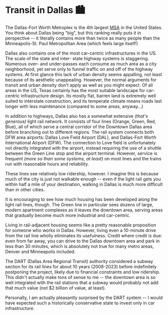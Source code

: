 # Transit in Dallas 🏙️

The Dallas-Fort Worth Metroplex is the 4th largest [MSA](https://en.wikipedia.org/wiki/Metropolitan_Statistical_Area) in the United States.
You think about Dallas being "big", but this ranking really puts it in perspective -- 
it literally contains more than twice as many people than the Minneapolis-St. Paul Metropolitan Area (which feels large itself!)

Dallas also contains one of the most car-centric infrastructures in the US. 
The scale of the state and inter- state highway systems is staggering. 
Numerous over- and under-passes each consume as much area as a city neighborhood, yet serve only to funnel traffic on and off of the highway systems. At first glance this lack of urban density seems appalling, not least because of its aesthetic unappealing. However, the normal arguments for transit and urban density don't apply as well as you might expect. Of all areas in the US, Texas certainly has the most suitable landscape for car-centric infrastructure design. Its mostly flat, barren land is extremely well suited to interstate construction, and its temperate climate means roads last longer with less maintenance (compared to some areas, anyway...)

In addition to highways, Dallas also has a somewhat extensive _(that's generous)_ light rail network. 
It consists of four lines (Orange, Green, Red, Blue), all of which serve a central corridor of the Downtown Dallas area before branching out to different regions. The rail system connects both DFW area airports: Dallas Love Field Airport (DAL), and Dallas-Fort Worth International Airport (DFW). The connection to Love field is unfortunately not directly integrated with the airport, instead requiring the use of a shuttle between the Green Line stop and the airport terminal. However, service is frequent _(more so than some systems, at least)_ on most lines and the trains run with reasonable hours and reliability. 

These lines see relatively low ridership, however. I imagine this is because much of the city is just not walkable enough --
even if the light rail gets you within half a mile of your destination, walking in Dallas is much more difficult than in other cities.

It is encouraging to see how much housing has been developed along the light rail lines, though. The Green line in particular sees dozens
of large, modern apartment complexes as it leaves the downtown area, serving areas that gradually become much more industrial and car-centric.

Living in rail-adjacent housing seems like a pretty reasonable proposition for someone who works in Dallas. However, living even a 10-minute drive from the rail line
wholly eliminates its usefulness. Credit where credit is due: even from far away, you can drive to the Dallas downtown
area and park in less than 30 minutes, which is absolutely not true for many metro areas, Denver and Minneapolis included.

The DART (Dallas Area Regional Transit) authority considered a subway section for its rail lines for about 10 years (2008-2023)
before indefinitely postponing the project, likely due to financial constraints and low ridership.
This didn't actually make tons of sense to me -- the downtown area is so well integrated with the rail stations that a subway
would probably not add that much value (not $2 billion of value, at least).

Personally, I am actually pleasantly surprised by the DART system -- I would have expected such a historically conservative state
to invest only in car infrastructure.